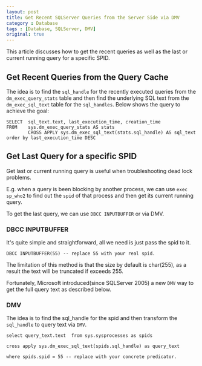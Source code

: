 ```yaml
---
layout: post
title: Get Recent SQLServer Queries from the Server Side via DMV
category : Database
tags : [Database, SQLServer, DMV]
original: true
---
```


This article discusses how to get the recent queries as well as the last or current running query for a specific SPID.

## Get Recent Queries from the Query Cache

The idea is to find the `sql_handle` for the recently executed queries from the `dm_exec_query_stats` table and then find the underlying SQL text from the `dm_exec_sql_text` table for the `sql_handles`. Below shows the query to achieve the goal:

    SELECT  sql_text.text, last_execution_time, creation_time
    FROM    sys.dm_exec_query_stats AS stats
            CROSS APPLY sys.dm_exec_sql_text(stats.sql_handle) AS sql_text
    order by last_execution_time DESC

<!--more-->

## Get Last Query for a specific SPID

Get last or current running query is useful when troubleshooting dead lock problems.

E.g. when a query is been blocking by another process, we can use `exec sp_who2` to find out the `spid` of that process and then get its current running query.

To get the last query, we can use `DBCC INPUTBUFFER` or via DMV.

### DBCC INPUTBUFFER

It's quite simple and straightforward, all we need is just pass the spid to it.

    DBCC INPUTBUFFER(55) -- replace 55 with your real spid.

The limitation of this method is that the size by default is char(255), as a result the text will be truncated if exceeds 255.

Fortunately, Microsoft introduced(since SQLServer 2005) a new `DMV` way to get the full query text as described below.

### DMV

The idea is to find the sql_handle for the spid and then transform the `sql_handle` to query text via `DMV`.

    select query_text.text  from sys.sysprocesses as spids

    cross apply sys.dm_exec_sql_text(spids.sql_handle) as query_text

    where spids.spid = 55 -- replace with your concrete predicator.
